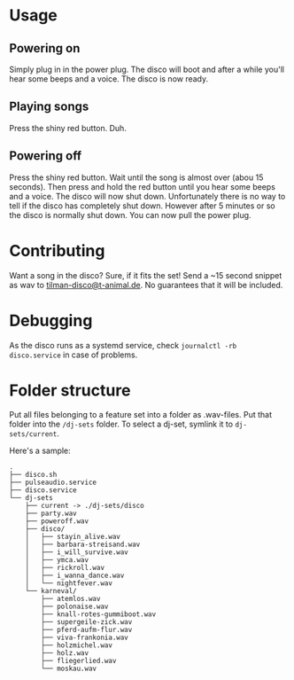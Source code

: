 # Usage

## Powering on
Simply plug in in the power plug. The disco will boot and after a while you'll hear some beeps and a voice. The disco is now ready.

## Playing songs
Press the shiny red button. Duh.

## Powering off
Press the shiny red button. Wait until the song is almost over (abou 15 seconds). Then press and hold the red button until you hear some beeps and a voice. The disco will now shut down. Unfortunately there is no way to tell if the disco has completely shut down. However after 5 minutes or so the disco is normally shut down. You can now pull the power plug.

# Contributing
Want a song in the disco? Sure, if it fits the set! Send a ~15 second snippet as wav to tilman-disco@t-animal.de. No guarantees that it will be included.

# Debugging
As the disco runs as a systemd service, check `journalctl -rb disco.service` in case of problems.

# Folder structure
Put all files belonging to a feature set into a folder as .wav-files. Put that folder into the `/dj-sets` folder. To select a dj-set, symlink it to `dj-sets/current`.

Here's a sample:

```
.
├── disco.sh
├── pulseaudio.service
├── disco.service
└── dj-sets
    ├── current -> ./dj-sets/disco
    ├── party.wav
    ├── poweroff.wav
    ├── disco/
    │   ├── stayin_alive.wav
    │   ├── barbara-streisand.wav
    │   ├── i_will_survive.wav
    │   ├── ymca.wav
    │   ├── rickroll.wav
    │   ├── i_wanna_dance.wav
    │   └── nightfever.wav
    └── karneval/
        ├── atemlos.wav
        ├── polonaise.wav
        ├── knall-rotes-gummiboot.wav
        ├── supergeile-zick.wav
        ├── pferd-aufm-flur.wav
        ├── viva-frankonia.wav
        ├── holzmichel.wav
        ├── holz.wav
        ├── fliegerlied.wav
        └── moskau.wav
```